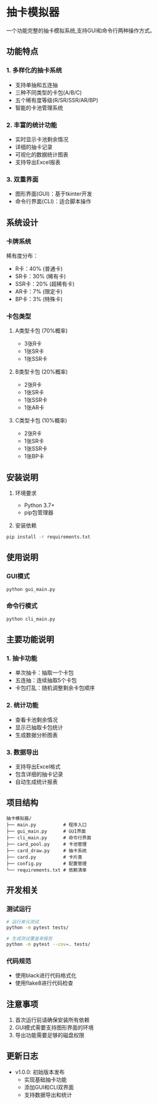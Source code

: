 # 抽卡模拟器

一个功能完整的抽卡模拟系统,支持GUI和命令行两种操作方式。

## 功能特点

### 1. 多样化的抽卡系统
- 支持单抽和五连抽
- 三种不同类型的卡包(A/B/C)
- 五个稀有度等级(R/SR/SSR/AR/BP)
- 智能的卡池管理系统

### 2. 丰富的统计功能
- 实时显示卡池剩余情况
- 详细的抽卡记录
- 可视化的数据统计图表
- 支持导出Excel报表

### 3. 双重界面
- 图形界面(GUI)：基于tkinter开发
- 命令行界面(CLI)：适合脚本操作

## 系统设计

### 卡牌系统
稀有度分布：
- R卡：40% (普通卡)
- SR卡：30% (稀有卡)
- SSR卡：20% (超稀有卡)
- AR卡：7% (限定卡)
- BP卡：3% (特殊卡)

### 卡包类型
1. A类型卡包 (70%概率)
   - 3张R卡
   - 1张SR卡
   - 1张SSR卡

2. B类型卡包 (20%概率)
   - 2张R卡
   - 1张SR卡
   - 1张SSR卡
   - 1张AR卡

3. C类型卡包 (10%概率)
   - 2张R卡
   - 1张SR卡
   - 1张SSR卡
   - 1张BP卡

## 安装说明

1. 环境要求
   - Python 3.7+
   - pip包管理器

2. 安装依赖
```bash
pip install -r requirements.txt
```

## 使用说明

### GUI模式
```bash
python gui_main.py
```

### 命令行模式
```bash
python cli_main.py
```

## 主要功能说明

### 1. 抽卡功能
- 单次抽卡：抽取一个卡包
- 五连抽：连续抽取5个卡包
- 卡包打乱：随机调整剩余卡包顺序

### 2. 统计功能
- 查看卡池剩余情况
- 显示已抽取卡包统计
- 生成数据分析图表

### 3. 数据导出
- 支持导出Excel格式
- 包含详细的抽卡记录
- 自动生成统计报表

## 项目结构
```
抽卡模拟器/
├── main.py          # 程序入口
├── gui_main.py      # GUI界面
├── cli_main.py      # 命令行界面
├── card_pool.py     # 卡池管理
├── card_draw.py     # 抽卡系统
├── card.py          # 卡片类
├── config.py        # 配置管理
└── requirements.txt # 依赖清单
```

## 开发相关

### 测试运行
```bash
# 运行单元测试
python -m pytest tests/

# 生成测试覆盖率报告
python -m pytest --cov=. tests/
```

### 代码规范
- 使用black进行代码格式化
- 使用flake8进行代码检查

## 注意事项
1. 首次运行前请确保安装所有依赖
2. GUI模式需要支持图形界面的环境
3. 导出功能需要足够的磁盘权限

## 更新日志
- v1.0.0: 初始版本发布
  - 实现基础抽卡功能
  - 添加GUI和CLI双界面
  - 支持数据导出和统计


